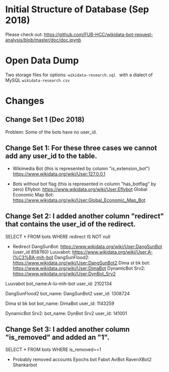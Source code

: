 # Initial Structure of Database (Sep 2018)

Please check out: https://github.com/FUB-HCC/wikidata-bot-request-analysis/blob/master/doc/doc.ipynb

# Open Data Dump

Two storage files for options:
```wikidata-research.sql ``` with a dialect of MySQL
```wikidata-research.csv ``` 

# Changes
## Change Set 1 (Dec 2018) 

Problem:	Some of the bots have no user_id.
	
## Change Set 1: For these three cases we cannot add any user_id to the table.

* Wikimedia Bot (this is represented by column "is_extension_bot")
https://www.wikidata.org/wiki/User:127.0.0.1


* Bots without bot flag (this is represented in column "has_botflag" by zero)
Eflybot: https://www.wikidata.org/wiki/User:Eflybot
Global Economic Map Bot: https://www.wikidata.org/wiki/User:Global_Economic_Map_Bot


## Change Set 2: I added another column "redirect" that contains the user_id of the redirect.
SELECT * FROM bots WHERE redirect IS NOT null

* Redirect
DangSunBot: https://www.wikidata.org/wiki/User:DangSunBot (user_id 858760)
Luuvabot: https://www.wikidata.org/wiki/User:A-l%C3%BA-mih-bot
DangSunFlood2: https://www.wikidata.org/wiki/User:DangSunBot2
Dima st bk bot: https://www.wikidata.org/wiki/User:DimaBot
DynamicBot Srv2: https://www.wikidata.org/wiki/User:DynBot_Srv2

Luuvabot
bot_name:A-lú-mih-bot
user_id: 2102134

DangSunFlood2
bot_name: DangSunBot2
user_id: 1308724

Dima st bk bot
bot_name: DimaBot
user_id: 1143259

DynamicBot Srv2:
bot_name: DynBot Srv2
user_id: 141001

## Change Set 3: I added another column "is_removed" and added an "1".
SELECT * FROM bots WHERE is_removed==1

* Probably removed accounts
Epochs bot
Fabot
AviBot
RavenXBot2
Shankarbot


